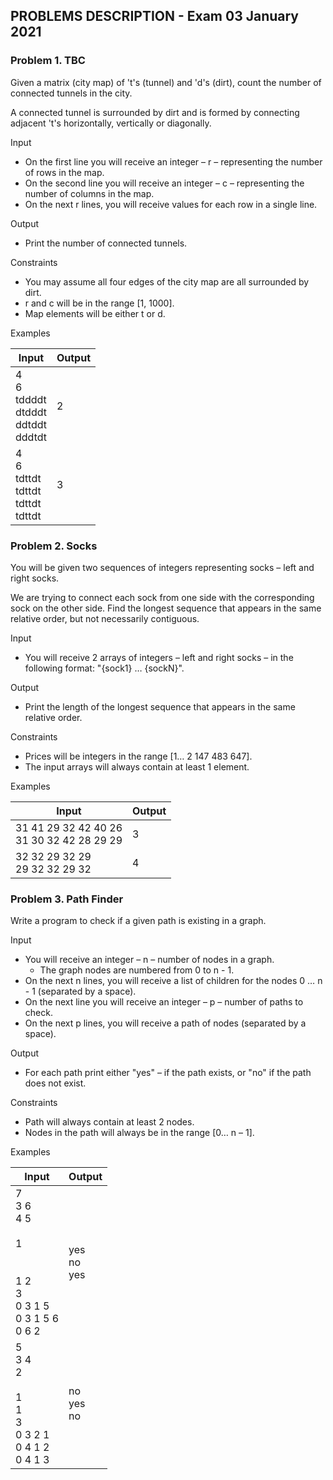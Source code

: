 ## PROBLEMS DESCRIPTION - Exam 03 January 2021


### Problem 1.	TBC

Given a matrix (city map) of 't's (tunnel) and 'd's (dirt), count the number of connected tunnels in the city. 

A connected tunnel is surrounded by dirt and is formed by connecting adjacent 't's horizontally, vertically or diagonally. 

Input

  +	On the first line you will receive an integer – r – representing the number of rows in the map.
  +	On the second line you will receive an integer – c – representing the number of columns in the map.
  +	On the next r lines, you will receive values for each row in a single line.

Output

  +	Print the number of connected tunnels.

Constraints

  +	You may assume all four edges of the city map are all surrounded by dirt.
  +	r and c will be in the range [1, 1000].
  + Map elements will be either t or d.

Examples

| Input | Output |
| --- | --- |
| 4 <br> 6 <br> tddddt <br> dtdddt <br> ddtddt <br> dddtdt | 2 |
| 4 <br> 6 <br> tdttdt <br> tdttdt <br> tdttdt <br> tdttdt | 3 |

### Problem 2. Socks

You will be given two sequences of integers representing socks – left and right socks. 

We are trying to connect each sock from one side with the corresponding sock on the other side. Find the longest sequence that appears in the same relative order, but not necessarily contiguous.

Input

  +	You will receive 2 arrays of integers – left and right socks – in the following format: "{sock1} … {sockN}".

Output
  
  +	Print the length of the longest sequence that appears in the same relative order.

Constraints

  +	Prices will be integers in the range [1… 2 147 483 647].
  +	The input arrays will always contain at least 1 element.

Examples

| Input | Output |
| --- | --- |
| 31 41 29 32 42 40 26 <br> 31 30 32 42 28 29 29 | 3 |
| 32 32 29 32 29 <br> 29 32 32 29 32 | 4 |

### Problem 3. Path Finder

Write a program to check if a given path is existing in a graph.

Input

  +	You will receive an integer – n – number of nodes in a graph.
    +	The graph nodes are numbered from 0 to n - 1.
  +	On the next n lines, you will receive a list of children for the nodes 0 … n - 1 (separated by a space).
  +	On the next line you will receive an integer – p – number of paths to check.
  + On the next p lines, you will receive a path of nodes (separated by a space).

Output

  +	For each path print either "yes" – if the path exists, or "no" if the path does not exist.

Constraints

  +	Path will always contain at least 2 nodes.
  +	Nodes in the path will always be in the range [0… n – 1].

Examples

| Input | Output |
| --- | --- |
| 7 <br> 3 6 <br> 4 5 <br>  <br> 1 <br>  <br>  <br> 1 2 <br> 3 <br> 0 3 1 5 <br> 0 3 1 5 6 <br> 0 6 2 | yes <br> no <br> yes |
| 5 <br> 3 4 <br> 2 <br>  <br> 1 <br> 1 <br> 3 <br> 0 3 2 1 <br> 0 4 1 2 <br> 0 4 1 3 | no <br> yes <br> no |